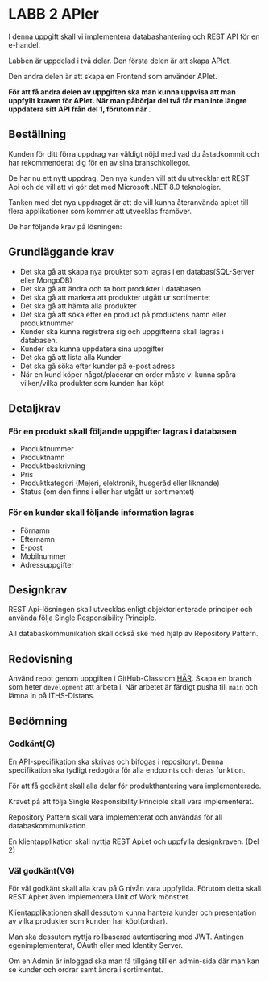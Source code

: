 # LABB 2 APIer

I denna uppgift skall vi implementera 
databashantering och REST API för en e-handel.

Labben är uppdelad i två delar. Den första delen är
att skapa APIet.

Den andra delen är att skapa en Frontend som använder APIet.

**För att få andra delen av uppgiften ska man kunna uppvisa att man uppfyllt kraven för APIet. När man påbörjar del två får man inte längre uppdatera sitt API från del 1, förutom när .**

## Beställning

Kunden för ditt förra uppdrag var väldigt nöjd med vad du åstadkommit och har rekommenderat dig för en av sina branschkollegor.

De har nu ett nytt uppdrag. Den nya kunden vill att du utvecklar ett REST Api och de vill att vi gör det med Microsoft .NET 8.0 teknologier.

Tanken med det nya uppdraget är att de vill kunna återanvända api:et till flera applikationer som kommer att utvecklas framöver.

De har följande krav på lösningen:

## Grundläggande krav

* Det ska gå att skapa nya proukter som lagras i en databas(SQL-Server eller MongoDB)
* Det ska gå att ändra och ta bort produkter i databasen
* Det ska gå att markera att produkter utgått ur sortimentet
* Det ska gå att hämta alla produkter
* Det ska gå att söka efter en produkt på produktens namn eller produktnummer
* Kunder ska kunna registrera sig och uppgifterna skall lagras i databasen.
* Kunder ska kunna uppdatera sina uppgifter
* Det ska gå att lista alla Kunder
* Det ska gå söka efter kunder på e-post adress
* När en kund köper något/placerar en order måste vi kunna spåra vilken/vilka produkter som kunden har köpt

## Detaljkrav

### För en produkt skall följande uppgifter lagras i databasen

* Produktnummer
* Produktnamn
* Produktbeskrivning
* Pris
* Produktkategori (Mejeri, elektronik, husgeråd eller liknande)
* Status (om den finns i eller har utgått ur sortimentet)

### För en kunder skall följande information lagras

* Förnamn
* Efternamn
* E-post
* Mobilnummer
* Adressuppgifter

## Designkrav

REST Api-lösningen skall utvecklas enligt objektorienterade principer och använda följa Single Responsibility Principle.

All databaskommunikation skall också ske med hjälp av Repository Pattern.

## Redovisning

Använd repot genom uppgiften i GitHub-Classrom [HÄR](https://classroom.github.com/a/2IMRFnr5).
Skapa en branch som heter `development` att arbeta i. När arbetet är färdigt pusha till `main` och lämna in på ITHS-Distans.

## Bedömning

### Godkänt(G)

En API-specifikation ska skrivas och bifogas i repositoryt.
Denna specifikation ska tydligt redogöra för alla endpoints och deras funktion.

För att få godkänt skall alla delar för produkthantering vara implementerade.

Kravet på att följa Single Responsibility Principle skall vara implementerat.

Repository Pattern skall vara implementerat och användas för all databaskommunikation.

En klientapplikation skall nyttja REST Api:et och uppfylla designkraven. (Del 2)

### Väl godkänt(VG)

För väl godkänt skall alla krav på G nivån vara uppfyllda. Förutom detta skall REST Api:et även implementera Unit of Work mönstret.

Klientapplikationen skall dessutom kunna hantera kunder och presentation av vilka produkter som kunden har köpt(ordrar).

Man ska dessutom nyttja rollbaserad autentisering med JWT. Antingen egenimplementerat, OAuth eller med Identity Server.

Om en Admin är inloggad ska man få tillgång till en admin-sida där man kan se kunder och ordrar samt ändra i sortimentet.
